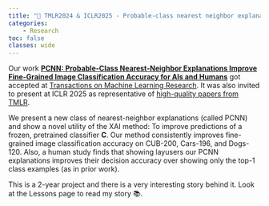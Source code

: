 ```yaml
---
title: "🎉 TMLR2024 & ICLR2025 - Probable-class nearest neighbor explanations"
categories: 
    - Research
toc: false
classes: wide
---
```


Our work [**PCNN: Probable-Class Nearest-Neighbor Explanations Improve Fine-Grained Image Classification Accuracy for AIs and Humans**](https://openreview.net/pdf?id=OcFjqiJ98b) got accepted at [Transactions on Machine Learning Research](https://jmlr.org/tmlr/).
It was also invited to present at ICLR 2025 as representative of [high-quality papers from TMLR](https://blog.iclr.cc/2024/08/22/iclr2025-tmlr-partnership/).

We present a new class of nearest-neighbor explanations (called PCNN) and show a novel utility of the XAI method: To improve predictions of a frozen,
pretrained classifier **C**.
Our method consistently improves fine-grained image classification accuracy on CUB-200,
Cars-196, and Dogs-120.
Also, a human study finds that showing layusers our PCNN explanations
improves their decision accuracy over showing only the top-1 class examples (as in prior work).

This is a 2-year project and there is a very interesting story behind it.
Look at the Lessons page to read my story 📚.